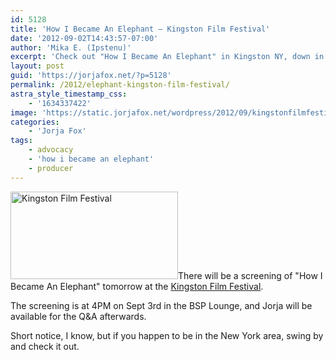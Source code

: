 ```yaml
---
id: 5128
title: 'How I Became An Elephant — Kingston Film Festival'
date: '2012-09-02T14:43:57-07:00'
author: 'Mika E. (Ipstenu)'
excerpt: 'Check out "How I Became An Elephant" in Kingston NY, down in the Catskills.'
layout: post
guid: 'https://jorjafox.net/?p=5128'
permalink: /2012/elephant-kingston-film-festival/
astra_style_timestamp_css:
    - '1634337422'
image: 'https://static.jorjafox.net/wordpress/2012/09/kingstonfilmfestival.jpg'
categories:
    - 'Jorja Fox'
tags:
    - advocacy
    - 'how i became an elephant'
    - producer
---
```


<a href="https://jorjafox.net/2012/elephant-kingston-film-festival/kingstonfilmfestival/" rel="attachment wp-att-5129"><img class="alignleft size-medium wp-image-5129" title="Kingston Film Festival" src="//static.jorjafox.net/wordpress/2012/09/kingstonfilmfestival-268x140.jpg" alt="Kingston Film Festival" width="268" height="140" /></a>There will be a screening of "How I Became An Elephant" tomorrow at the <a href="http://kingstonfilmfestival.org/">Kingston Film Festival</a>.

The screening is at 4PM on Sept 3rd in the BSP Lounge, and Jorja will be available for the Q&amp;A afterwards.

Short notice, I know, but if you happen to be in the New York area, swing by and check it out.
